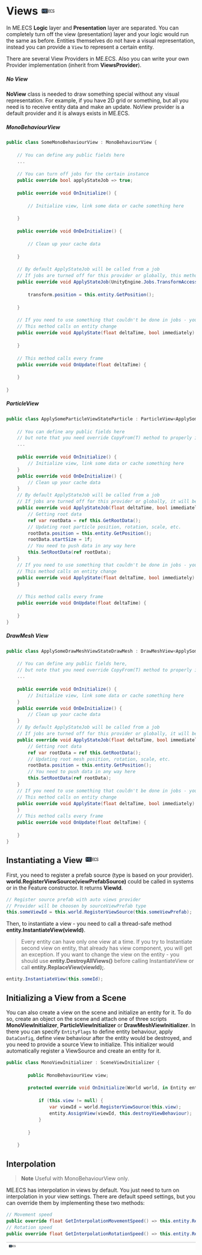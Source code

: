 # Views [![](Logo-Tiny.png)](/../../#glossary)
In ME.ECS **Logic** layer and **Presentation** layer are separated. You can completely turn off the view (presentation) layer and your logic would run the same as before. Entities themselves do not have a visual representation, instead you can provide a `View` to represent a certain entity. 

There are several View Providers in ME.ECS. Also you can write your own Provider implementation (inherit from **ViewsProvider**).

##### No View
**NoView** class is needed to draw something special without any visual representation. For example, if you have 2D grid or something, but all you need is to receive entity data and make an update. NoView provider is a default provider and it is always exists in ME.ECS.

##### MonoBehaviourView
```csharp
public class SomeMonoBehaviourView : MonoBehaviourView {
        
    // You can define any public fields here
    ...
        
    // You can turn off jobs for the certain instance
    public override bool applyStateJob => true;
        
    public override void OnInitialize() {

        // Initialize view, link some data or cache something here

    }

    public override void OnDeInitialize() {

        // Clean up your cache data

    }

    // By default ApplyStateJob will be called from a job
    // If jobs are turned off for this provider or globally, this method would be skipped.
    public override void ApplyStateJob(UnityEngine.Jobs.TransformAccess transform, float deltaTime, bool immediately) {

        transform.position = this.entity.GetPosition();

    }

    // If you need to use something that couldn't be done in jobs - you could use this method
    // This method calls on entity change
    public override void ApplyState(float deltaTime, bool immediately) {

    }

    // This method calls every frame
    public override void OnUpdate(float deltaTime) {
    
    }

}
```

##### ParticleView
```csharp
public class ApplySomeParticleViewStateParticle : ParticleView<ApplySomeParticleViewStateParticle> {
        
    // You can define any public fields here
    // but note that you need override CopyFrom(T) method to properly instantiate this view from prefab
    ...
        
    public override void OnInitialize() {
        // Initialize view, link some data or cache something here
    }
    public override void OnDeInitialize() {
        // Clean up your cache data
    }
    // By default ApplyStateJob will be called from a job
    // If jobs are turned off for this provider or globally, it will be called inside the main thread.
    public override void ApplyStateJob(float deltaTime, bool immediately) {
        // Getting root data
        ref var rootData = ref this.GetRootData();
        // Updating root particle position, rotation, scale, etc.
        rootData.position = this.entity.GetPosition();
        rootData.startSize = 1f;
        // You need to push data in any way here
        this.SetRootData(ref rootData);
    }
    // If you need to use something that couldn't be done in jobs - you could use this method
    // This method calls on entity change
    public override void ApplyState(float deltaTime, bool immediately) {
    }
    
    // This method calls every frame
    public override void OnUpdate(float deltaTime) {
    
    }
}
```
##### DrawMesh View
```csharp
public class ApplySomeDrawMeshViewStateDrawMesh : DrawMeshView<ApplySomeDrawMeshViewStateDrawMesh> {
        
    // You can define any public fields here,
    // but note that you need override CopyFrom(T) method to properly instantiate this view from prefab
    ...
        
    public override void OnInitialize() {
        // Initialize view, link some data or cache something here
    }
    public override void OnDeInitialize() {
        // Clean up your cache data
    }
    // By default ApplyStateJob will be called from a job
    // If jobs are turned off for this provider or globally, it will be called inside the main thread.
    public override void ApplyStateJob(float deltaTime, bool immediately) {
        // Getting root data
        ref var rootData = ref this.GetRootData();
        // Updating root mesh position, rotation, scale, etc.
        rootData.position = this.entity.GetPosition();
        // You need to push data in any way here
        this.SetRootData(ref rootData);
    }
    // If you need to use something that couldn't be done in jobs - you could use this method
    // This method calls on entity change
    public override void ApplyState(float deltaTime, bool immediately) {
    }
    // This method calls every frame
    public override void OnUpdate(float deltaTime) {
    
    }
}
```
## Instantiating a View [![](Logo-Tiny.png)](/../../#glossary)
First, you need to register a prefab source (type is based on your provider). **world.RegisterViewSource(viewPrefabSource)** could be called in systems or in the Feature constructor. It returns **ViewId**.
```csharp
// Register source prefab with auto views provider
// Provider will be choosen by sourceViewPrefab type
this.someViewId = this.world.RegisterViewSource(this.someViewPrefab);
```
Then, to instantiate a view - you need to call a thread-safe method **entity.InstantiateView(viewId)**.
> Every entity can have only one view at a time. If you try to Instantiate second view on entity, that already has view component, you will get an exception.
> If you want to change the view on the entity - you should use **entity.DestroyAllViews()** before calling InstantiateView or call **entity.ReplaceView(viewId);**.
```csharp
entity.InstantiateView(this.someId);
```
## Initializing a View from a Scene
You can also create a view on the scene and initialize an entity for it. To do so, create an object on the scene and attach one of three scripts **MonoViewInitializer**, **ParticleViewInitializer** or **DrawMeshViewInitializer**. In there you can specify `EntityFlags` to define entity behaviour, apply `DataConfig`, define view behaviour after the entity would be destroyed, and you need to provide a source View to initialize. This initializer would automatically register a ViewSource and create an entity for it.

```csharp
public class MonoViewInitializer : SceneViewInitializer {

        public MonoBehaviourView view;
        
        protected override void OnInitialize(World world, in Entity entity) {
            
            if (this.view != null) {
                var viewId = world.RegisterViewSource(this.view);
                entity.AssignView(viewId, this.destroyViewBehaviour);
            }
            
        }

    }
```

## Interpolation
> **Note**
> Useful with MonoBehaviourView only.

ME.ECS has interpolation in views by default. You just need to turn on interpolation in your view settings. There are default speed settings, but you can override them by implementing these two methods:
```csharp
// Movement speed
public override float GetInterpolationMovementSpeed() => this.entity.Read<YourMovementSpeedComponent>().value;
// Rotation speed
public override float GetInterpolationRotationSpeed() => this.entity.Read<YourRotationSpeedComponent>().value;
```

[![](Footer.png)](/../../#glossary)
